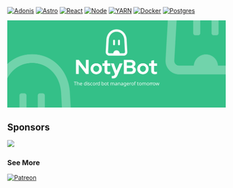 
[![Adonis](https://img.shields.io/badge/adonisjs-3A33D1?style=for-the-badge&logo=adonisjs&logoColor=white)](https://adonisjs.com/)
[![Astro](https://img.shields.io/badge/Astro-F4871E?style=for-the-badge&logo=astro&logoColor=white)](https://astro.build/)
[![React](https://img.shields.io/badge/-React-61DAFB?logo=react&logoColor=white&style=for-the-badge)](https://fr.reactjs.org/)
[![Node](https://img.shields.io/badge/Node.js-339933?style=for-the-badge&logo=nodedotjs&logoColor=white)](https://nodejs.org/en/)
[![YARN](https://img.shields.io/badge/Yarn-2C8EBB?style=for-the-badge&logo=yarn&logoColor=white)](https://yarnpkg.com/)
[![Docker](https://img.shields.io/badge/Docker-2CA5E0?style=for-the-badge&logo=docker&logoColor=white)](https://www.docker.com/)
[![Postgres](https://img.shields.io/badge/Postgres-07405E?style=for-the-badge&logo=sqlite&logoColor=white)](https://www.postgresql.org/)

[![NotyBot banner](https://raw.githubusercontent.com/Notybot/.github/main/assets/banner-rounded.svg)](https://notybot.org/)

## Sponsors
<a href="https://github.com/AzarowDev"><img src="https://avatars.githubusercontent.com/u/61085504" width="64px"></a>

### See More
[![Patreon](https://img.shields.io/badge/Twitter-00ACEE?style=for-the-badge&logo=twitter&logoColor=white)](https://twitter.com/NotyBotApp)
